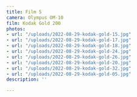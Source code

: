 ```yaml
---
title: Film 5
camera: Olympus OM-10
film: Kodak Gold 200
photos:
- url: "/uploads/2022-08-29-kodak-gold-15.jpg"
- url: "/uploads/2022-08-29-kodak-gold-17.jpg"
- url: "/uploads/2022-08-29-kodak-gold-18.jpg"
- url: "/uploads/2022-08-29-kodak-gold-24.jpg"
- url: "/uploads/2022-08-29-kodak-gold-26.jpg"
- url: "/uploads/2022-08-29-kodak-gold-20.jpg"
- url: "/uploads/2022-08-29-kodak-gold-32.jpg"
- url: "/uploads/2022-08-29-kodak-gold-05.jpg"
description: ''

---
```


